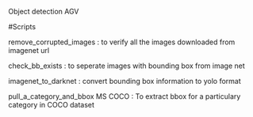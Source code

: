 Object detection AGV


#Scripts


remove_corrupted_images : to verify all the images downloaded from imagenet url

check_bb_exists : to seperate images with bounding box from image net

imagenet_to_darknet : convert bounding box information to yolo format

pull_a_category_and_bbox MS COCO  : To extract bbox for a particulary category in COCO dataset
